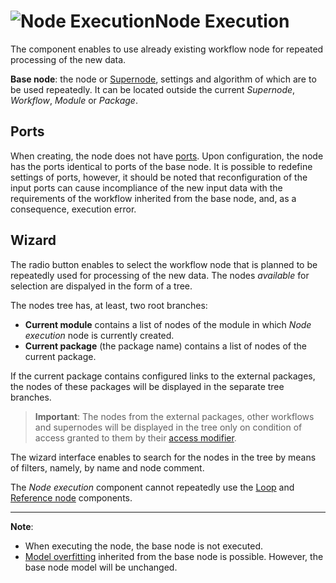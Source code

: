 # ![Node Execution](../../images/icons/components/script-deductor_default.svg)Node Execution

The component enables to use already existing workflow node for repeated processing of the new data.

**Base node**: the node or [Supernode](./submodel.md), settings and algorithm of which are to be used repeatedly. It can be located outside the current *Supernode*, *Workflow*, *Module* or *Package*.

## Ports

When creating, the node does not have [ports](../../scenario/ports/README.md). Upon configuration, the node has the ports identical to ports of the base node. It is possible to redefine settings of ports, however, it should be noted that reconfiguration of the input ports can cause incompliance of the new input data with the requirements of the workflow inherited from the base node, and, as a consequence, execution error.

## Wizard

The radio button enables to select the workflow node that is planned to be repeatedly used for processing of the new data. The nodes *available* for selection are dispalyed in the form of a tree.

The nodes tree has, at least, two root branches:

* **Current module** contains a list of nodes of the module in which *Node execution* node is currently created.
* **Current package** (the package name) contains a list of nodes of the current package.

If the current package contains configured links to the external packages, the nodes of these packages will be displayed in the separate tree branches.

> **Important**: The nodes from the external packages, other workflows and supernodes will be displayed in the tree only on condition of access granted to them by their [access modifier](../../scenario/access-modifier.md).

The wizard interface enables to search for the nodes in the tree by means of filters, namely, by name and node comment.

The *Node execution* component cannot repeatedly use the [Loop](./cycle.md) and [Reference node](./unit-link.md) components.

-----

**Note**:

* When executing the node, the base node is not executed.
* [Model overfitting](../../scenario/training-processors.md) inherited from the base node is possible. However, the base node model will be unchanged.
